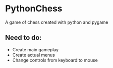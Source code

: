 # PythonChess
A game of chess created with python and pygame

## Need to do:
- Create main gameplay
- Create actual menus
- Change controls from keyboard to mouse